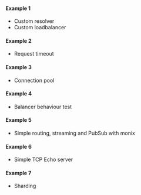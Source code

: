 #### Example 1

- Custom resolver
- Custom loadbalancer

#### Example 2

- Request timeout

#### Example 3

- Connection pool

#### Example 4

- Balancer behaviour test

#### Example 5

- Simple routing, streaming and PubSub with monix

#### Example 6

- Simple TCP Echo server

#### Example 7

- Sharding